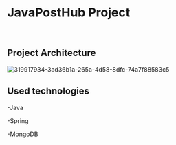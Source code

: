 
<h1>JavaPostHub Project</h1>
<br/>
<h2>Project Architecture</h2>

![319917934-3ad36b1a-265a-4d58-8dfc-74a7f88583c5](https://github.com/igora45/JavaPostHub-Project/assets/98365666/07cfb0d0-0e87-4a83-8cf0-db3df12495c9)

<h2>Used technologies</h2>

-Java

-Spring

-MongoDB
